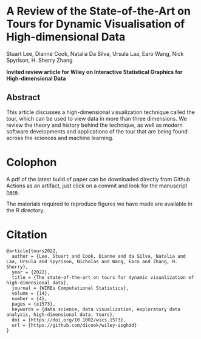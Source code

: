 # A Review of the State-of-the-Art on Tours for Dynamic Visualisation of High-dimensional Data 

Stuart Lee, Dianne Cook, Natalia Da Silva, Ursula Laa,  Earo Wang, Nick Spyrison, H. Sherry Zhang

__Invited review article for Wiley on Interactive Statistical Graphics for High-dimensional Data__

## Abstract 

This article discusses a high-dimensional visualization technique called the tour, which can be used to view data in more than three dimensions. We review the theory and history behind the technique, as well as modern software developments and applications of the tour that are being found across the sciences and machine learning. 


# Colophon

A pdf of the latest build of paper can be downloaded directly from 
Github Actions as an artifact, just click on a commit and look for the manuscript [here](https://github.com/dicook/wiley-isghdd/actions).

The materials required to reproduce figures we have made are available in the R directory.

# Citation

```
@article{tours2022,
  author = {Lee, Stuart and Cook, Dianne and da Silva, Natalia and Laa, Ursula and Spyrison, Nicholas and Wang, Earo and Zhang, H. Sherry},
  year = {2022},
  title = {The state-of-the-art on tours for dynamic visualization of high-dimensional data},
  journal = {WIREs Computational Statistics},
  volume = {14},
  number = {4},
  pages = {e1573},
  keywords = {data science, data visualization, exploratory data analysis, high-dimensional data, tours},
  doi = {https://doi.org/10.1002/wics.1573},
  url = {https://github.com/dicook/wiley-isghdd}
}
```

